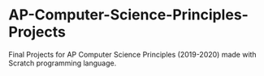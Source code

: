# AP-Computer-Science-Principles-Projects
Final Projects for AP Computer Science Principles (2019-2020) made with Scratch programming language.
